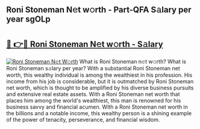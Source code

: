 ## Roni Stoneman N𝚎t w𝚘rth - Part-QFA S𝚊lary per year sgOLp

# <h2><a href="http://gc36xxw.nevu.top/?p=Roni+Stoneman">🔗 👉🔴 Roni Stoneman N𝚎t w𝚘rth - S𝚊lary</a></h2>

[![Roni Stoneman N𝚎t W𝚘rth](https://i.imgur.com/Oavwk0R.jpeg)](http://gc36xxw.nevu.top/?p=Roni+Stoneman)
What is Roni Stoneman n𝚎t w𝚘rth? What is Roni Stoneman s𝚊lary per year?
With a substantial Roni Stoneman net worth, this wealthy individual is among the wealthiest in his profession. His income from his job is considerable, but it is outmatched by Roni Stoneman net worth, which is thought to be amplified by his diverse business pursuits and extensive real estate assets. With a Roni Stoneman net worth that places him among the world's wealthiest, this man is renowned for his business savvy and financial acumen. With a Roni Stoneman net worth in the billions and a notable income, this wealthy person is a shining example of the power of tenacity, perseverance, and financial wisdom.
